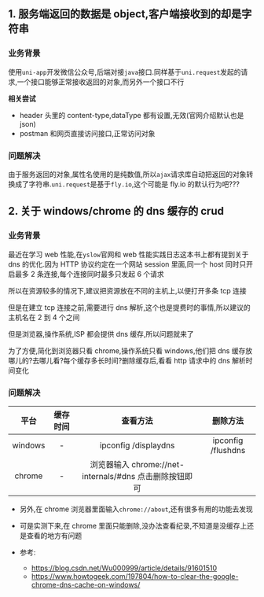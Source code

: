 ## 1. 服务端返回的数据是 object,客户端接收到的却是字符串

### 业务背景

使用`uni-app`开发微信公众号,后端对接`java`接口.同样基于`uni.request`发起的请求,一个接口能够正常接收返回的对象,而另外一个接口不行

**相关尝试**

- header 头里的 content-type,dataType 都有设置,无效(官网介绍默认也是 json)
- postman 和网页直接访问接口,正常访问对象

### 问题解决

由于服务返回的对象,属性名使用的是纯数值,所以`ajax`请求库自动把返回的对象转换成了字符串.`uni.request`是基于`fly.io`,这个可能是 fly.io 的默认行为吧???

## 2. 关于 windows/chrome 的 dns 缓存的 crud

### 业务背景

最近在学习 web 性能,在`yslow`官网和 web 性能实践日志这本书上都有提到关于 dns 的优化.因为 HTTP 协议约定在一个网站 session
里面,同一个 host 同时只开启最多 2 条连接,每个连接同时最多只发起 6 个请求

所以在资源较多的情况下,建议把资源放在不同的主机上,以便打开多条 tcp 连接

但是在建立 tcp 连接之前,需要进行 dns 解析,这个也是提费时的事情,所以建议的主机名在 2 到 4 个之间

但是浏览器,操作系统,ISP 都会提供 dns 缓存,所以问题就来了

为了方便,简化到浏览器只看 chrome,操作系统只看 windows,他们把 dns 缓存放哪儿的?去哪儿看?每个缓存多长时间?删除缓存后,看看 http
请求中的 dns 解析时间变化

### 问题解决

|  平台   | 缓存时间 |                        查看方法                         |      删除方法      |
| :-----: | :------: | :-----------------------------------------------------: | :----------------: |
| windows |    -     |                  ipconfig /displaydns                   | ipconfig /flushdns |
| chrome  |    -     | 浏览器输入 chrome://net-internals/#dns 点击删除按钮即可 |                    |

- 另外,在 chrome 浏览器里面输入`chrome://about`,还有很多有用的功能去发现
- 可是实测下来,在 chrome 里面只能删除,没办法查看纪录,不知道是没缓存上还是查看的地方有问题

- 参考:
  - https://blog.csdn.net/Wu000999/article/details/91601510
  - https://www.howtogeek.com/197804/how-to-clear-the-google-chrome-dns-cache-on-windows/
